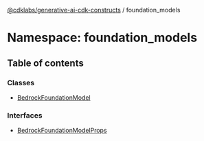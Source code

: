 [@cdklabs/generative-ai-cdk-constructs](../README.md) / foundation\_models

# Namespace: foundation\_models

## Table of contents

### Classes

- [BedrockFoundationModel](../classes/foundation_models.BedrockFoundationModel.md)

### Interfaces

- [BedrockFoundationModelProps](../interfaces/foundation_models.BedrockFoundationModelProps.md)
